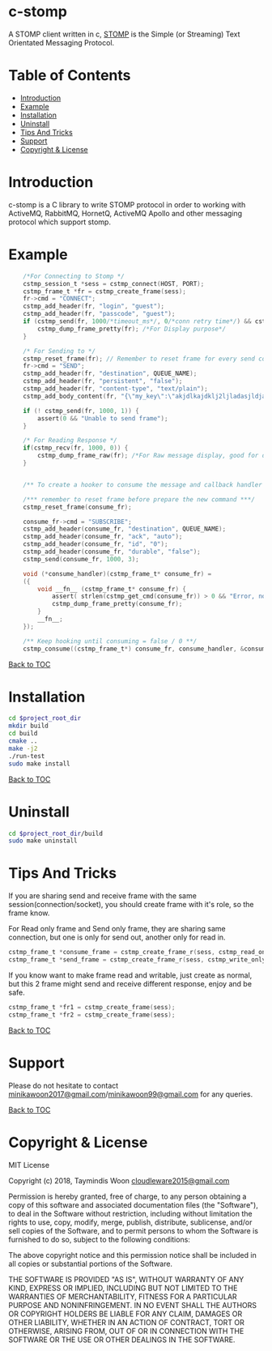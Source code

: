 c-stomp
=======

A STOMP client written in c, [STOMP](https://stomp.github.io/) is the Simple (or Streaming) Text Orientated Messaging Protocol.

Table of Contents
=================

* [Introduction](#introduction)
* [Example](#example)
* [Installation](#installation)
* [Uninstall](#uninstall)
* [Tips And Tricks](#tips-and-tricks)
* [Support](#support)
* [Copyright & License](#copyright--license)

Introduction
============

c-stomp is a C library to write STOMP protocol in order to working with ActiveMQ, RabbitMQ, HornetQ, ActiveMQ Apollo and other messaging protocol which support stomp.

Example
======
```c
    /*For Connecting to Stomp */
    cstmp_session_t *sess = cstmp_connect(HOST, PORT);
    cstmp_frame_t *fr = cstmp_create_frame(sess);
    fr->cmd = "CONNECT";
    cstmp_add_header(fr, "login", "guest");
    cstmp_add_header(fr, "passcode", "guest");
    if (cstmp_send(fr, 1000/*timeout_ms*/, 0/*conn retry time*/) && cstmp_recv(fr, 1000/*timeout_ms*/, 0/*conn retry time*/)) {
        cstmp_dump_frame_pretty(fr); /*For Display purpose*/
    }
```
```c
    /* For Sending to */
    cstmp_reset_frame(fr); // Remember to reset frame for every send command.
    fr->cmd = "SEND";
    cstmp_add_header(fr, "destination", QUEUE_NAME);
    cstmp_add_header(fr, "persistent", "false");
    cstmp_add_header(fr, "content-type", "text/plain");
    cstmp_add_body_content(fr, "{\"my_key\":\"akjdlkajdklj2ljladasjldjasljdl@ASD2\"}");

    if (! cstmp_send(fr, 1000, 1)) {
        assert(0 && "Unable to send frame");
    }
```
```c
    /* For Reading Response */
    if(cstmp_recv(fr, 1000, 0)) {
        cstmp_dump_frame_raw(fr); /*For Raw message display, good for debugging purpose*/ 
    }
```
```c

    /** To create a hooker to consume the message and callback handler **/

    /*** remember to reset frame before prepare the new command ***/
    cstmp_reset_frame(consume_fr);

    consume_fr->cmd = "SUBSCRIBE";
    cstmp_add_header(consume_fr, "destination", QUEUE_NAME);
    cstmp_add_header(consume_fr, "ack", "auto");
    cstmp_add_header(consume_fr, "id", "0");
    cstmp_add_header(consume_fr, "durable", "false");
    cstmp_send(consume_fr, 1000, 3);

    void (*consume_handler)(cstmp_frame_t* consume_fr) =
    ({
        void __fn__ (cstmp_frame_t* consume_fr) {
            assert( strlen(cstmp_get_cmd(consume_fr)) > 0 && "Error, no command found");
            cstmp_dump_frame_pretty(consume_fr);
        }
        __fn__;
    });

    /** Keep hooking until consuming = false / 0 **/
    cstmp_consume((cstmp_frame_t*) consume_fr, consume_handler, &consuming, 1000/*Reloop time, can ignore*/);
```
[Back to TOC](#table-of-contents)


Installation
============

```bash
cd $project_root_dir
mkdir build
cd build
cmake ..
make -j2
./run-test
sudo make install
```
[Back to TOC](#table-of-contents)

Uninstall
=========
```bash
cd $project_root_dir/build
sudo make uninstall
```


Tips And Tricks
===============

If you are sharing send and receive frame with the same session(connection/socket), you should create frame with it's role, so the frame know.

For Read only frame and Send only frame, they are sharing same connection, but one is only for send out, another only for read in.
```c
cstmp_frame_t *consume_frame = cstmp_create_frame_r(sess, cstmp_read_only_frame);
cstmp_frame_t *send_frame = cstmp_create_frame_r(sess, cstmp_write_only_frame);
```

If you know want to make frame read and writable, just create as normal, but this 2 frame might send and receive different response, enjoy and be safe.
```c
cstmp_frame_t *fr1 = cstmp_create_frame(sess);
cstmp_frame_t *fr2 = cstmp_create_frame(sess);
```

[Back to TOC](#table-of-contents)

Support
=======

Please do not hesitate to contact minikawoon2017@gmail.com/minikawoon99@gmail.com for any queries.


[Back to TOC](#table-of-contents)

Copyright & License
===================

MIT License

Copyright (c) 2018, Taymindis Woon <cloudleware2015@gmail.com>

Permission is hereby granted, free of charge, to any person obtaining a copy
of this software and associated documentation files (the "Software"), to deal
in the Software without restriction, including without limitation the rights
to use, copy, modify, merge, publish, distribute, sublicense, and/or sell
copies of the Software, and to permit persons to whom the Software is
furnished to do so, subject to the following conditions:

The above copyright notice and this permission notice shall be included in all
copies or substantial portions of the Software.

THE SOFTWARE IS PROVIDED "AS IS", WITHOUT WARRANTY OF ANY KIND, EXPRESS OR
IMPLIED, INCLUDING BUT NOT LIMITED TO THE WARRANTIES OF MERCHANTABILITY,
FITNESS FOR A PARTICULAR PURPOSE AND NONINFRINGEMENT. IN NO EVENT SHALL THE
AUTHORS OR COPYRIGHT HOLDERS BE LIABLE FOR ANY CLAIM, DAMAGES OR OTHER
LIABILITY, WHETHER IN AN ACTION OF CONTRACT, TORT OR OTHERWISE, ARISING FROM,
OUT OF OR IN CONNECTION WITH THE SOFTWARE OR THE USE OR OTHER DEALINGS IN THE
SOFTWARE.
